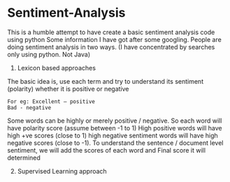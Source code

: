 # Sentiment-Analysis
This is a humble attempt to have create a basic sentiment analysis code using python
Some information I have got after some googling.
	People are doing sentiment analysis in two ways.  (I have concentrated by searches only using python. Not Java)
	
1)	Lexicon based approaches

  The basic idea is, use each term and try to understand its sentiment (polarity) whether it is positive or negative

    For eg: Excellent – positive
    Bad - negative

  Some words can be highly or merely positive / negative. So each word will have polarity score (assume between -1  to 1)  High positive words will have high +ve scores (close to 1) high negative sentiment words will have high negative scores (close to -1). To understand the sentence / document level sentiment, we will add the scores of each word and Final score it will determined

2)	Supervised Learning approach


